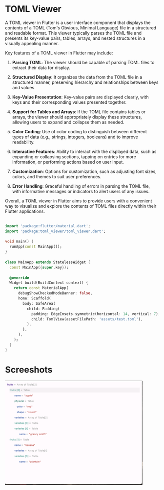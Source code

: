# TOML Viewer

A TOML viewer in Flutter is a user interface component that displays the contents of a TOML (Tom's Obvious, Minimal Language) file in a structured and readable format. This viewer typically parses the TOML file and presents its key-value pairs, tables, arrays, and nested structures in a visually appealing manner.

Key features of a TOML viewer in Flutter may include:

1. **Parsing TOML**: The viewer should be capable of parsing TOML files to extract their data for display.

2. **Structured Display**: It organizes the data from the TOML file in a structured manner, preserving hierarchy and relationships between keys and values.

3. **Key-Value Presentation**: Key-value pairs are displayed clearly, with keys and their corresponding values presented together.

4. **Support for Tables and Arrays**: If the TOML file contains tables or arrays, the viewer should appropriately display these structures, allowing users to expand and collapse them as needed.

5. **Color Coding**: Use of color coding to distinguish between different types of data (e.g., strings, integers, booleans) and to improve readability.

6. **Interactive Features**: Ability to interact with the displayed data, such as expanding or collapsing sections, tapping on entries for more information, or performing actions based on user input.

7. **Customization**: Options for customization, such as adjusting font sizes, colors, and themes to suit user preferences.

8. **Error Handling**: Graceful handling of errors in parsing the TOML file, with informative messages or indicators to alert users of any issues.

Overall, a TOML viewer in Flutter aims to provide users with a convenient way to visualize and explore the contents of TOML files directly within their Flutter applications.

```dart

import 'package:flutter/material.dart';
import 'package:toml_viewer/toml_viewer.dart';

void main() {
  runApp(const MainApp());
}

class MainApp extends StatelessWidget {
  const MainApp({super.key});

  @override
  Widget build(BuildContext context) {
    return const MaterialApp(
      debugShowCheckedModeBanner: false,
      home: Scaffold(
        body: SafeArea(
          child: Padding(
            padding: EdgeInsets.symmetric(horizontal: 14, vertical: 7),
            child: TomlView(assetFilePath: 'assets/test.toml'),
          ),
        ),
      ),
    );
  }
}


```
# Screeshots

<img src="https://github.com/sudhi001/toml_viewer/blob/main/screens/screen1.png?raw=true" width="450">